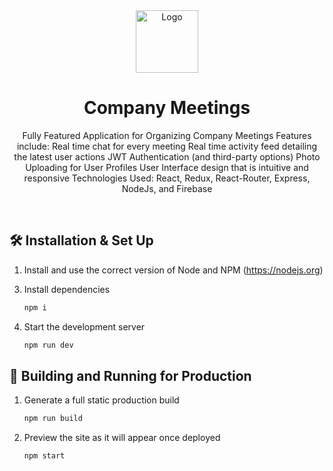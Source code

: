 <div align="center">
  <img alt="Logo" src="https://image.flaticon.com/icons/png/512/490/490283.png" width="100" />
</div>
<h1 align="center">
  Company Meetings
</h1>
<p align="center">
Fully Featured Application for Organizing Company Meetings
Features include:
Real time chat for every meeting
Real time activity feed detailing the latest user actions
JWT Authentication (and third-party options)
Photo Uploading for User Profiles
User Interface design that is intuitive and responsive
Technologies Used: React, Redux, React-Router, Express, NodeJs, and Firebase

</p>

<br>

<!-- <p align="center">
  <a href="https://app.netlify.com/sites/brittanychiang/deploys" target="_blank">
    <img src="https://api.netlify.com/api/v1/badges/1963b488-7b78-48c9-9e2d-6fb5e47ab3af/deploy-status" alt="Netlify Status" />
  </a>
</p> -->

<!-- ![demo](https://raw.githubusercontent.com/bchiang7/v4/master/src/images/demo.png) -->

## 🛠 Installation & Set Up

<!-- 1. Install the Gatsby CLI

   ```sh
   npm install -g gatsby-cli
   ``` -->

1. Install and use the correct version of Node and NPM (https://nodejs.org)

3) Install dependencies

   ```sh
   npm i
   ```

4) Start the development server

   ```sh
   npm run dev
   ```

## 🚀 Building and Running for Production

1. Generate a full static production build

   ```sh
   npm run build
   ```

1. Preview the site as it will appear once deployed

   ```sh
   npm start
   ```
